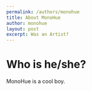 ```yaml
---
permalink: /authors/monohue
title: About MonoHue
author: monohue
layout: post
excerpt: Was an Artist?
---
```


# Who is he/she?

MonoHue is a cool boy.